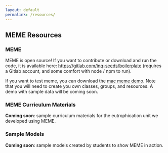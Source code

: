 ```yaml
---
layout: default
permalink: /resources/
---
```


## MEME Resources

### MEME
MEME is open source! If you want to contribute or download and run the code, it is available here: <a href="https://gitlab.com/inq-seeds/boilerplate" target="_blank">https://gitlab.com/inq-seeds/boilerplate</a> (requires a Gitlab account, and some comfort with node / npm to run).

If you want to test meme, you can download the <a href="https://github.com/memeresearch/memeresearch.github.io/blob/main/assets/meme/memedemo.zip?raw=true" target="_blank">mac meme demo</a>. Note that you will need to create you own classes, groups, and resources. A demo with sample data will be coming soon.

### MEME Curriculum Materials
**Coming soon**: sample curriculum materials for the eutrophication unit we developed using MEME.

### Sample Models
**Coming soon**: sample models created by students to show MEME in action.
